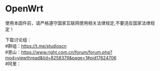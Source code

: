 # OpenWrt
使用本固件前，请严格遵守国家互联网使用相关法律规定,不要违反国家法律规定！

下载讨论组：  
           #群组：https://t.me/studioscn  
           #恩山：https://www.right.com.cn/forum/forum.php?mod=viewthread&tid=8258379&page=1#pid17624706  
           #阿里：  
  
